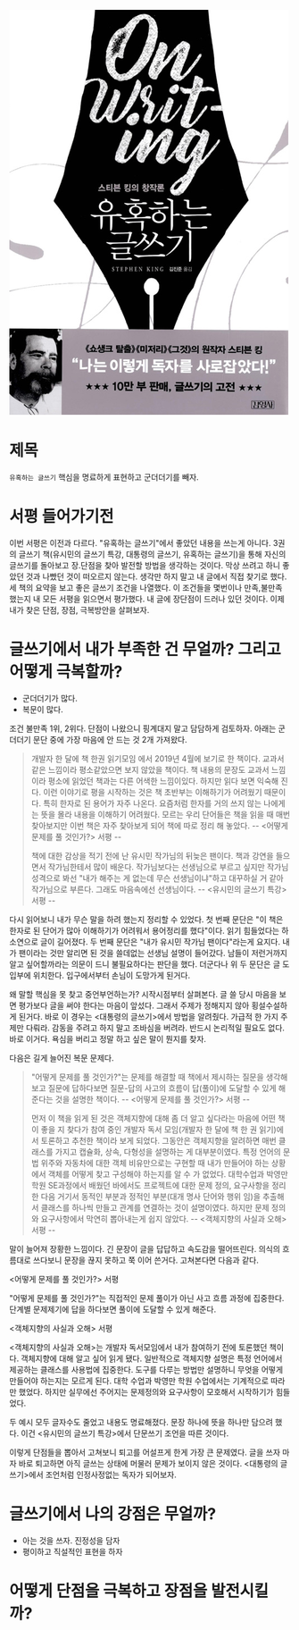 <!-- markdownlint-disable MD025 MD036 MD041 MD026 -->

![유혹하는 글쓰기](cover.jpg)

# 제목

`유혹하는 글쓰기` 핵심을 명료하게 표현하고 군더더기를 빼자.

# 서평 들어가기전

이번 서평은 이전과 다르다. "유혹하는 글쓰기"에서 좋았던 내용을 쓰는게 아니다. 3권의 글쓰기 책(유시민의 글쓰기 특강, 대통령의 글쓰기, 유혹하는 글쓰기)을 통해 자신의 글쓰기를 돌아보고 장.단점을 찾아 발전할 방법을 생각하는 것이다. 막상 쓰려고 하니 좋았던 것과 나빴던 것이 떠오르지 않는다. 생각만 하지 말고 내 글에서 직접 찾기로 했다. 세 책의 요약을 보고 좋은 글쓰기 조건을 나열했다. 이 조건들을 몇번이나 만족,불만족 했는지 내 모든 서평을 읽으면서 평가했다. 내 글에 장단점이 드러나 있던 것이다. 이제 내가 찾은 단점, 장점, 극복방안을 살펴보자.

# 글쓰기에서 내가 부족한 건 무얼까? 그리고 어떻게 극복할까?

* 군더더기가 많다.
* 복문이 많다.

조건 불만족 1위, 2위다. 단점이 나왔으니 핑계대지 말고 담담하게 검토하자. 아래는 군더더기 문단 중에 가장 마음에 안 드는 것 2개 가져왔다.

> 개발자 한 달에 책 한권 읽기모임 에서 2019년 4월에 보기로 한 책이다. 교과서 같은 느낌이라 평소같았으면 보지 않았을 책이다. 책 내용의 문장도 교과서 느낌이라 평소에 읽었던 책과는 다른 어색한 느낌이있다. 하지만 읽다 보면 익숙해 진다. 이런 이야기로 평을 시작하는 것은 책 초반부는 이해하기가 어려웠기 때문이다. 특히 한자로 된 용어가 자주 나온다. 요즘처럼 한자를 거의 쓰지 않는 나에게는 뜻을 몰라 내용을 이해하기 어려웠다. 모르는 우리 단어들은 책을 읽을 때 매번 찾아보지만 이번 책은 자주 찾아보게 되어 책에 따로 정리 해 놓았다. -- <어떻게 문제를 풀 것인가?> 서평 --
>
> 책에 대한 감상을 적기 전에 난 유시민 작가님의 뒤늦은 팬이다. 책과 강연을 들으면서 작가님한테서 많이 배운다. 작가님보다는 선생님으로 부르고 싶지만 작가님 성격으로 봐선 "내가 해주는 게 없는데 무슨 선생님이냐"하고 대꾸하실 거 같아 작가님으로 부른다. 그래도 마음속에선 선생님이다. -- <유시민의 글쓰기 특강> 서평 --

다시 읽어보니 내가 무슨 말을 하려 했는지 정리할 수 있었다. 첫 번째 문단은 "이 책은 한자로 된 단어가 많아 이해하기가 어려워서 용어정리를 했다"이다. 읽기 힘들었다는 하소연으로 글이 길어졌다. 두 번째 문단은 "내가 유시민 작가님 팬이다"라는게 요지다. 내가 팬이라는 것만 알리면 된 것을 쓸데없는 선생님 설명이 들어갔다. 남들이 저런거까지 알고 싶어할까라는 의문이 드니 불필요하다는 판단을 했다. 더군다나 위 두 문단은 글 도입부에 위치한다. 입구에서부터 손님이 도망가게 된거다.

왜 말할 핵심을 못 찾고 중언부언하는가? 시작시점부터 살펴본다. 글 쓸 당시 마음을 보면 평가보다 글을 써야 한다는 마음이 앞섰다. 그래서 주제가 정해지지 않아 횡설수설하게 된거다. 바로 이 경우는 <대통령의 글쓰기>에서 방법을 알려줬다. 가급적 한 가지 주제만 다뤄라. 감동을 주려고 하지 말고 조바심을 버려라. 반드시 논리적일 필요도 없다. 바로 이거다. 욕심을 버리고 정말 하고 싶은 말이 뭔지를 찾자.

다음은 길게 늘어진 복문 문제다.

> "어떻게 문제를 풀 것인가?"는 문제를 해결할 때 책에서 제시하는 질문을 생각해보고 질문에 답하다보면 질문-답의 사고의 흐름이 답(풀이)에 도달할 수 있게 해준다는 것을 설명한 책이다. -- <어떻게 문제를 풀 것인가?> 서평 --
>
> 먼저 이 책을 읽게 된 것은 객체지향에 대해 좀 더 알고 싶다라는 마음에 어떤 책이 좋을 지 찾다가 참여 중인 개발자 독서 모임(개발자 한 달에 책 한 권 읽기)에서 토론하고 추천한 책이라 보게 되었다. 그동안은 객체지향을 알려하면 매번 클래스를 가지고 캡슐화, 상속, 다형성을 설명하는 게 대부분이였다. 특정 언어의 문법 위주와 자동차에 대한 객체 비유만으로는 구현할 때 내가 만들어야 하는 상황에서 객체를 어떻게 찾고 구성해야 하는지를 알 수 가 없었다. 대학수업과 박영만 학원 SE과정에서 배웠던 바에서도 프로젝트에 대한 문제 정의, 요구사항을 정리한 다음 거기서 동적인 부분과 정적인 부분(대개 명사 단어와 행위 임)을 추출해서 클래스를 하나씩 만들고 관계를 연결하는 것이 설명이였다. 하지만 문제 정의와 요구사항에서 막연히 뽑아내는게 쉽지 않았다. -- <객체지향의 사실과 오해> 서평 --

말이 늘어져 장황한 느낌이다. 긴 문장이 글을 답답하고 속도감을 떨어뜨린다. 의식의 흐름대로 쓰다보니 문장을 끊지 못하고 쭉 이어 쓴거다. 고쳐본다면 다음과 같다.

<어떻게 문제를 풀 것인가?> 서평

"어떻게 문제를 풀 것인가?"는 직접적인 문제 풀이가 아닌 사고 흐름 과정에 집중한다. 단계별 문제제기에 답을 하다보면 풀이에 도달할 수 있게 해준다.

<객체지향의 사실과 오해> 서평

<객체지향의 사실과 오해>는 개발자 독서모임에서 내가 참여하기 전에 토론했던 책이다. 객체지향에 대해 알고 싶어 읽게 됐다. 일반적으로 객체지향 설명은 특정 언어에서 제공하는 클래스를 사용법에 집중한다. 도구를 다루는 방법만 설명하니 무엇을 어떻게 만들어야 하는지는 모르게 된다. 대학 수업과 박영만 학원 수업에서는 기계적으로 따라만 했었다. 하지만 실무에선 주어지는 문제정의와 요구사항이 모호해서 시작하기가 힘들었다.

두 예시 모두 글자수도 줄었고 내용도 명료해졌다. 문장 하나에 뜻을 하나만 담으려 했다. 이건 <유시민의 글쓰기 특강>에서 단문쓰기 조언을 따른 것이다.

이렇게 단점들을 뽑아서 고쳐보니 퇴고를 어설프게 한게 가장 큰 문제였다. 글을 쓰자 마자 바로 퇴고하면 아직 글쓰는 상태에 머물러 문제가 보이지 않은 것이다. <대통령의 글쓰기>에서 조언처럼 인정사정없는 독자가 되어보자.

# 글쓰기에서 나의 강점은 무얼까?

* 아는 것을 쓰자. 진정성을 담자
* 평이하고 직설적인 표현을 하자



# 어떻게 단점을 극복하고 장점을 발전시킬까?
